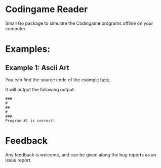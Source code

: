 Codingame Reader
=================

Small Go package to simulate the Codingame programs offline on your computer.

# Examples:

## Example 1: Ascii Art

You can find the source code of the example [here](https://github.com/GlenDC/CodingGame/blob/master/go/ascii_art.go).

It will output the following output:

  ```
  ### 
  #   
  ##  
  #   
  ### 
  Program #1 is correct!
  ```

# Feedback

Any feedback is welcome, and can be given along the bug reports as an issue report.
